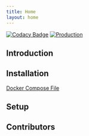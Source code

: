 ```yaml
---
title: Home
layout: home
---
```


[![Codacy Badge](https://app.codacy.com/project/badge/Grade/c77b6452a13d4645a3787bdc99092814)](https://app.codacy.com/gh/ElBeenMachine/uptime-monitor/dashboard?utm_source=gh&utm_medium=referral&utm_content=&utm_campaign=Badge_grade) [![Production](https://github.com/ElBeenMachine/uptime-monitor/actions/workflows/publish-docker-production.yml/badge.svg)](https://github.com/ElBeenMachine/uptime-monitor/actions/workflows/publish-docker-production.yml)

## Introduction

## Installation

[Docker Compose File](../docker-compose-example.yml)

## Setup

## Contributors

[README]: https://github.beenhamow.co.uk/uptime-monitor/blob/production/README.md
[PORTFOLIO]: https://www.beenhamow.co.uk
